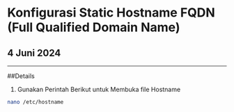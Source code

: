 # Konfigurasi Static Hostname FQDN (Full Qualified Domain Name)

## 4 Juni 2024

---

##Details

1. Gunakan Perintah Berikut untuk Membuka file Hostname

```bash
nano /etc/hostname

